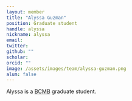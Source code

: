 ```yaml
---
layout: member
title: "Alyssa Guzman"
position: Graduate student
handle: alyssa
nickname: alyssa
email: 
twitter: 
github: ""
scholar: 
orcid: ""
image: /assets/images/team/alyssa-guzman.png
alum: false
---
```


Alyssa is a [BCMB] graduate student.

[BCMB]: https://bcmb.uchicago.edu/

